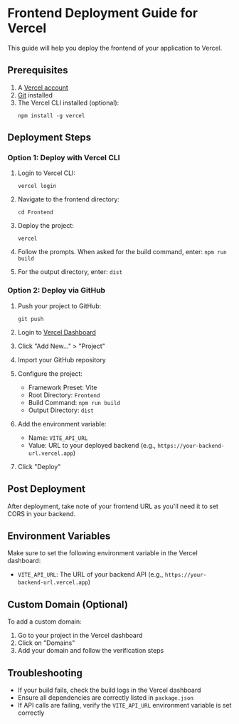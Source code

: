 # Frontend Deployment Guide for Vercel

This guide will help you deploy the frontend of your application to Vercel.

## Prerequisites

1. A [Vercel account](https://vercel.com/signup)
2. [Git](https://git-scm.com/) installed
3. The Vercel CLI installed (optional):
   ```
   npm install -g vercel
   ```

## Deployment Steps

### Option 1: Deploy with Vercel CLI

1. Login to Vercel CLI:
   ```
   vercel login
   ```

2. Navigate to the frontend directory:
   ```
   cd Frontend
   ```

3. Deploy the project:
   ```
   vercel
   ```

4. Follow the prompts. When asked for the build command, enter: `npm run build`

5. For the output directory, enter: `dist`

### Option 2: Deploy via GitHub

1. Push your project to GitHub:
   ```
   git push
   ```

2. Login to [Vercel Dashboard](https://vercel.com/dashboard)

3. Click "Add New..." > "Project"

4. Import your GitHub repository

5. Configure the project:
   - Framework Preset: Vite
   - Root Directory: `Frontend`
   - Build Command: `npm run build`
   - Output Directory: `dist`

6. Add the environment variable:
   - Name: `VITE_API_URL`
   - Value: URL to your deployed backend (e.g., `https://your-backend-url.vercel.app`)

7. Click "Deploy"

## Post Deployment

After deployment, take note of your frontend URL as you'll need it to set CORS in your backend.

## Environment Variables

Make sure to set the following environment variable in the Vercel dashboard:

- `VITE_API_URL`: The URL of your backend API (e.g., `https://your-backend-url.vercel.app`)

## Custom Domain (Optional)

To add a custom domain:

1. Go to your project in the Vercel dashboard
2. Click on "Domains"
3. Add your domain and follow the verification steps

## Troubleshooting

- If your build fails, check the build logs in the Vercel dashboard
- Ensure all dependencies are correctly listed in `package.json`
- If API calls are failing, verify the `VITE_API_URL` environment variable is set correctly 